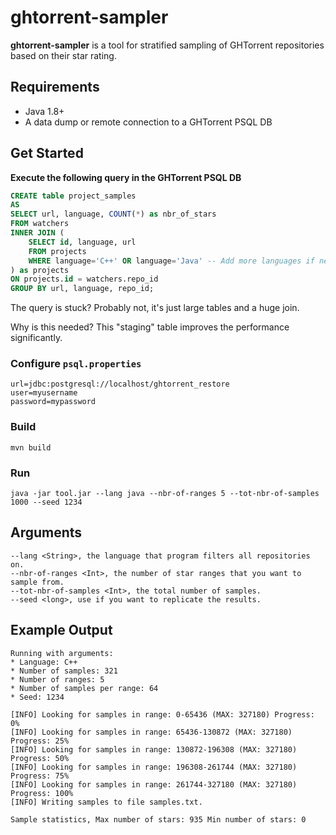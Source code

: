 # ghtorrent-sampler

**ghtorrent-sampler** is a tool for stratified sampling of GHTorrent repositories based on their star rating. 

## Requirements

* Java 1.8+
* A data dump or remote connection to a GHTorrent PSQL DB

## Get Started

**Execute the following query in the GHTorrent PSQL DB**

```sql
CREATE table project_samples
AS
SELECT url, language, COUNT(*) as nbr_of_stars
FROM watchers
INNER JOIN (
    SELECT id, language, url 
    FROM projects
    WHERE language='C++' OR language='Java' -- Add more languages if needed
) as projects
ON projects.id = watchers.repo_id 
GROUP BY url, language, repo_id;
```

The query is stuck? Probably not, it's just large tables and a huge join.

Why is this needed? This "staging" table improves the performance significantly.

### Configure `psql.properties`
```
url=jdbc:postgresql://localhost/ghtorrent_restore
user=myusername
password=mypassword
```

### Build
```
mvn build
```

### Run 
```
java -jar tool.jar --lang java --nbr-of-ranges 5 --tot-nbr-of-samples 1000 --seed 1234 
```

## Arguments

```
--lang <String>, the language that program filters all repositories on.
--nbr-of-ranges <Int>, the number of star ranges that you want to sample from.
--tot-nbr-of-samples <Int>, the total number of samples.
--seed <long>, use if you want to replicate the results.
```

## Example Output

```
Running with arguments: 
* Language: C++
* Number of samples: 321
* Number of ranges: 5
* Number of samples per range: 64
* Seed: 1234

[INFO] Looking for samples in range: 0-65436 (MAX: 327180) Progress: 0%
[INFO] Looking for samples in range: 65436-130872 (MAX: 327180) Progress: 25%
[INFO] Looking for samples in range: 130872-196308 (MAX: 327180) Progress: 50%
[INFO] Looking for samples in range: 196308-261744 (MAX: 327180) Progress: 75%
[INFO] Looking for samples in range: 261744-327180 (MAX: 327180) Progress: 100%
[INFO] Writing samples to file samples.txt.

Sample statistics, Max number of stars: 935 Min number of stars: 0
```